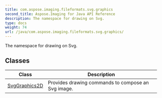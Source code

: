 ```yaml
---
title: com.aspose.imaging.fileformats.svg.graphics
second_title: Aspose.Imaging for Java API Reference
description: The namespace for drawing on Svg.
type: docs
weight: 74
url: /java/com.aspose.imaging.fileformats.svg.graphics/
---
```


The namespace for drawing on Svg.


## Classes

| Class | Description |
| --- | --- |
| [SvgGraphics2D](../com.aspose.imaging.fileformats.svg.graphics/svggraphics2d) | Provides drawing commands to compose an Svg image. |
